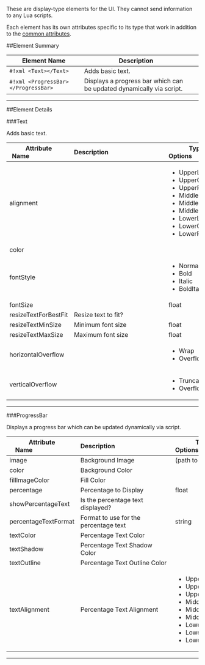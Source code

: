 These are display-type elements for the UI. They cannot send information to any Lua scripts.

Each element has its own attributes specific to its type that work in addition to the [common attributes](attributes#common-attributes).

##Element Summary

Element Name | Description | &nbsp;
-- | -- | --
`#!xml <Text></Text>` | Adds basic text. | [<span class="i"></span>](#text)
`#!xml <ProgressBar></ProgressBar>` | Displays a progress bar which can be updated dynamically via script. | [<span class="i"></span>](#progressbar)

---

##Element Details

###Text

Adds basic text.

Attribute Name&nbsp;&nbsp;&nbsp;&nbsp;&nbsp;&nbsp;&nbsp;&nbsp;&nbsp;&nbsp;&nbsp;&nbsp;&nbsp;&nbsp;&nbsp;&nbsp;&nbsp;&nbsp;&nbsp;&nbsp;&nbsp;&nbsp; | Description&nbsp;&nbsp;&nbsp;&nbsp;&nbsp;&nbsp;&nbsp;&nbsp;&nbsp;&nbsp;&nbsp;&nbsp;&nbsp;&nbsp;&nbsp;&nbsp;&nbsp;&nbsp;&nbsp;&nbsp;&nbsp;&nbsp;&nbsp;&nbsp;&nbsp;&nbsp;&nbsp;&nbsp;&nbsp;&nbsp;&nbsp;&nbsp;&nbsp; | Type / Options&nbsp;&nbsp;&nbsp;&nbsp;&nbsp;&nbsp;&nbsp;&nbsp;&nbsp;&nbsp;&nbsp;&nbsp;&nbsp;&nbsp;&nbsp;&nbsp;&nbsp;&nbsp;&nbsp;&nbsp;&nbsp;&nbsp; | Default Value&nbsp;&nbsp;&nbsp;&nbsp;&nbsp;&nbsp;
-- | -- | -- | --
alignment | | <ul><li>UpperLeft</li><li>UpperCenter</li><li>UpperRight</li><li>MiddleLeft</li><li>MiddleCenter</li><li>MiddleRight</li><li>LowerLeft</li><li>LowerCenter</li><li>LowerRight</li></ul> | MiddleCenter
color | | [<span class="tag xmlco"></span>](attributes#attribute-types) | `#323232`
fontStyle | | <ul><li>Normal</li><li>Bold</li><li>Italic</li><li>BoldItalic</li></ul> | `Normal`
fontSize | | float | `14`
resizeTextForBestFit | Resize text to fit? | [<span class="tag boo"></span>](attributes#attribute-types) | `false`
resizeTextMinSize | Minimum font size | float | `10`
resizeTextMaxSize | Maximum font size | float | `40`
horizontalOverflow | | <ul><li>Wrap</li><li>Overflow</li></ul> | `Overflow`
verticalOverflow | | <ul><li>Truncate</li><li>Overflow</li></ul> | `Truncate`

---


###ProgressBar

Displays a progress bar which can be updated dynamically via script.

Attribute Name&nbsp;&nbsp;&nbsp;&nbsp;&nbsp;&nbsp;&nbsp;&nbsp;&nbsp;&nbsp;&nbsp;&nbsp;&nbsp;&nbsp;&nbsp;&nbsp;&nbsp;&nbsp;&nbsp;&nbsp;&nbsp;&nbsp; | Description&nbsp;&nbsp;&nbsp;&nbsp;&nbsp;&nbsp;&nbsp;&nbsp;&nbsp;&nbsp;&nbsp;&nbsp;&nbsp;&nbsp;&nbsp;&nbsp;&nbsp;&nbsp;&nbsp;&nbsp;&nbsp;&nbsp;&nbsp;&nbsp;&nbsp;&nbsp;&nbsp;&nbsp;&nbsp;&nbsp;&nbsp;&nbsp;&nbsp; | Type / Options&nbsp;&nbsp;&nbsp;&nbsp;&nbsp;&nbsp;&nbsp;&nbsp;&nbsp;&nbsp;&nbsp;&nbsp;&nbsp;&nbsp;&nbsp;&nbsp;&nbsp;&nbsp;&nbsp;&nbsp;&nbsp;&nbsp; | Default Value&nbsp;&nbsp;&nbsp;&nbsp;&nbsp;&nbsp;
-- | -- | -- | --
image | Background Image | (path to image) | *(none)*
color | Background Color | [<span class="tag xmlco"></span>](attributes#attribute-types) | `#FFFFFF`
fillImageColor | Fill Color | [<span class="tag xmlco"></span>](attributes#attribute-types) | `#FFFFFF`
percentage | Percentage to Display | float | `0`
showPercentageText | Is the percentage text displayed? | [<span class="tag boo"></span>](attributes#attribute-types) | `true`
percentageTextFormat | Format to use for the percentage text | string | `0.00`
textColor | Percentage Text Color | [<span class="tag xmlco"></span>](attributes#attribute-types) | `#000000`
textShadow | Percentage Text Shadow Color | [<span class="tag xmlco"></span>](attributes#attribute-types) | *(none)*
textOutline | Percentage Text Outline Color  | [<span class="tag xmlco"></span>](attributes#attribute-types) | *(none)*
textAlignment | Percentage Text Alignment | <ul><li>UpperLeft</li><li>UpperCenter</li><li>UpperRight</li><li>MiddleLeft</li><li>MiddleCenter</li><li>MiddleRight</li><li>LowerLeft</li><li>LowerCenter</li><li>LowerRight</li></ul> | `MiddleCenter`

---
